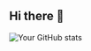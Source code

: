 ## Hi there 👋

![Your GitHub stats](https://github-readme-stats-nsqsr45oa-moses-projects-187d8ada.vercel.app/api?username=myang1220&show_icons=true&theme=radical)
<!--
**myang1220/myang1220** is a ✨ _special_ ✨ repository because its `README.md` (this file) appears on your GitHub profile.

Here are some ideas to get you started:

- 🔭 I’m currently working on ...
- 🌱 I’m currently learning ...
- 👯 I’m looking to collaborate on ...
- 🤔 I’m looking for help with ...
- 💬 Ask me about ...
- 📫 How to reach me: ...
- 😄 Pronouns: ...
- ⚡ Fun fact: ...
-->
